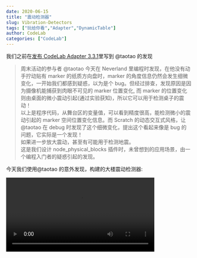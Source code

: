 ```yaml
---
date: 2020-06-15
title: "震动检测器"
slug: Vibration-Detectors
tags: ["玩给你看","Adapter","DynamicTable"]
author: CodeLab
categories: ["CodeLab"]
---
```


我们之前在[发布 CodeLab Adapter 3.3.1](https://www.codelab.club/blog/3_3_1-release/)里写到 @taotao 的发现

<!--truncate-->

> 周末活动的参与者 @taotao 今天在 Neverland 里编程时发现，在他没有动手拧动贴有 marker 的纸质方向盘时，marker 的角度信息仍然会发生细微变化，一开始我们都感到疑惑，以为是个 bug。但经过排查，发现原因是因为摄像机能捕获到肉眼不可见的 marker 位置变化, 而 marker 的位置变化则由桌面的微小震动引起(通过实验获知)，所以它可以用于检测桌子的震动！  
> 以上是程序代码，从舞台区的变量值，可以看到精度很高，能检测微小的震动引起的 marker 空间位置变化信息。而 Scratch 的动态交互式风格，让@taotao 在 debug 时发现了这个细微变化，提出这个看起来像是 bug 的问题，它实际是一个发现！  
> 如果进一步放大震动，甚至有可能用于检测地震。  
> 这是我们设计 node_physical_blocks 插件时，未曾想到的应用场景，由一个编程入门者的疑惑引起的发现。

今天我们使用@taotao 的意外发现，构建的大楼震动检测器:

<video width="80%" src="https://adapter.codelab.club/video/1592219388632217.mp4" controls="controls"></video>

